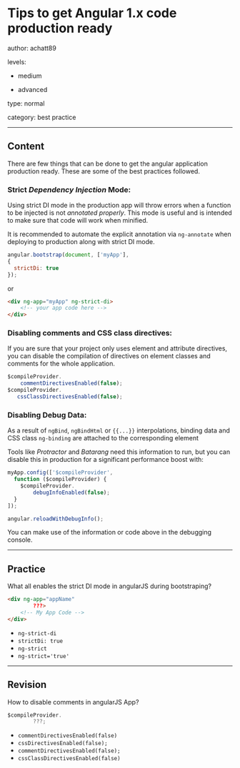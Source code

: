 # Tips to get Angular 1.x code production ready
author: achatt89

levels:

  - medium

  - advanced

type: normal

category: best practice

---
## Content

There are few things that can be done to get the angular application production ready. These are some of the best practices followed.

### Strict *Dependency Injection* Mode:

Using strict DI mode in the production app will throw errors when a function to be injected is not _annotated properly_.
This mode is useful and is intended to make sure that code will work when minified.

It is recommended to automate the explicit annotation via `ng-annotate` when deploying to production along with strict DI mode.

```js
angular.bootstrap(document, ['myApp'],
{
  strictDi: true
});
```
or

```html
<div ng-app="myApp" ng-strict-di>
    <!-- your app code here -->
</div>
```

### Disabling comments and CSS class directives:

If you are sure that your project only uses element and attribute directives, 
you can disable the compilation of directives on element classes and comments for the whole application.

```js
$compileProvider.
    commentDirectivesEnabled(false);
$compileProvider.
   cssClassDirectivesEnabled(false);
```

### Disabling Debug Data:

As a result of `ngBind`, `ngBindHtml` or `{{...}}` interpolations, 
binding data and CSS class `ng-binding` are attached to the corresponding element

Tools like _Protractor_ and _Batarang_ need this information to run, but you can disable this in 
production for a significant performance boost with:

```js
myApp.config(['$compileProvider', 
  function ($compileProvider) {
    $compileProvider.
        debugInfoEnabled(false);
  }
]);
```

```js
angular.reloadWithDebugInfo();
```

You can make use of the information or code above in the debugging console.
    
---
## Practice

What all enables the strict DI mode in angularJS during bootstraping?
```html
<div ng-app="appName" 
        ???>
    <!-- My App Code -->
</div>
```
* `ng-strict-di`
* `strictDi: true`
* `ng-strict`
* `ng-strict='true'`

---
## Revision

How to disable comments in angularJS App?
```js
$compileProvider.
        ???;
```
* `commentDirectivesEnabled(false)`
* `cssDirectivesEnabled(false);`
* `commentDirectivesEnabled(false);`
* `cssClassDirectivesEnabled(false)`

